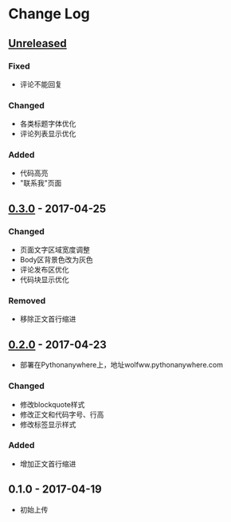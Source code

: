 # Change Log

## [Unreleased]
### Fixed
- 评论不能回复
### Changed
- 各类标题字体优化
- 评论列表显示优化
### Added
- 代码高亮
- "联系我"页面

## [0.3.0] - 2017-04-25
### Changed
- 页面文字区域宽度调整
- Body区背景色改为灰色
- 评论发布区优化
- 代码块显示优化
### Removed
- 移除正文首行缩进

## [0.2.0] - 2017-04-23
- 部署在Pythonanywhere上，地址wolfww.pythonanywhere.com
### Changed
- 修改blockquote样式
- 修改正文和代码字号、行高
- 修改标签显示样式
### Added
- 增加正文首行缩进

 
## 0.1.0 - 2017-04-19
- 初始上传

[Unreleased]: https://github.com/WolfWW/python-crypto-app/compare/v0.3.0...HEAD
[0.3.0]: https://github.com/WolfWW/python-crypto-app/compare/v0.2.0...0.3.0
[0.2.0]: https://github.com/WolfWW/python-crypto-app/compare/v0.1.0...0.2.0